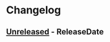 # Changelog

<!-- next-header -->

## [Unreleased] - ReleaseDate

<!-- next-url -->

[unreleased]: https://github.com/mrvillage/aris/compare/v0.1.3...HEAD
